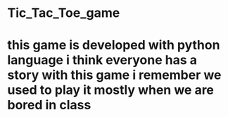 # Tic_Tac_Toe_game
# this game is developed with python language i think everyone has a story with this game i remember we used to play it mostly when we are bored in class
